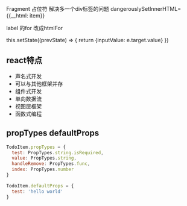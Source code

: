 Fragment 占位符 解决多一个div标签的问题
dangerouslySetInnerHTML={{__html: item}}

label 的for 改成htmlFor

this.setState((prevState) => {
    return {inputValue: e.target.value}
})

## react特点
* 声名式开发
* 可以与其他框架并存
* 组件式开发
* 单向数据流
* 视图层框架
* 函数式编程

## propTypes defaultProps
```js
TodoItem.propTypes = {
  test: PropTypes.string.isRequired,
  value: PropTypes.string,
  handleRemove: PropTypes.func,
  index: PropTypes.number
}

TodoItem.defaultProps = {
  test: 'hello world'
}
```